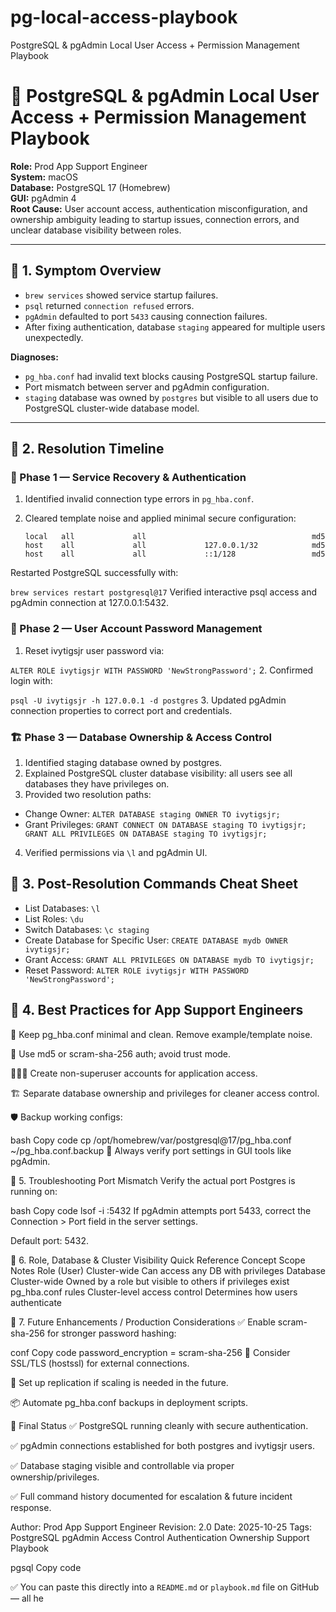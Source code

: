 # pg-local-access-playbook
PostgreSQL &amp; pgAdmin Local User Access + Permission Management Playbook

# 🐘 PostgreSQL & pgAdmin Local User Access + Permission Management Playbook

**Role:** Prod App Support Engineer  
**System:** macOS  
**Database:** PostgreSQL 17 (Homebrew)  
**GUI:** pgAdmin 4  
**Root Cause:** User account access, authentication misconfiguration, and ownership ambiguity leading to startup issues, connection errors, and unclear database visibility between roles.

---

## 🧭 1. Symptom Overview

- `brew services` showed service startup failures.  
- `psql` returned `connection refused` errors.  
- `pgAdmin` defaulted to port `5433` causing connection failures.  
- After fixing authentication, database `staging` appeared for multiple users unexpectedly.

**Diagnoses:**

- `pg_hba.conf` had invalid text blocks causing PostgreSQL startup failure.  
- Port mismatch between server and pgAdmin configuration.  
- `staging` database was owned by `postgres` but visible to all users due to PostgreSQL cluster-wide database model.

---

## 🧰 2. Resolution Timeline

### 🐞 Phase 1 — Service Recovery & Authentication

1. Identified invalid connection type errors in `pg_hba.conf`.
2. Cleared template noise and applied minimal secure configuration:

   ```plaintext
   local   all             all                                     md5
   host    all             all             127.0.0.1/32            md5
   host    all             all             ::1/128                 md5
Restarted PostgreSQL successfully with:

   `brew services restart postgresql@17`
Verified interactive psql access and pgAdmin connection at 127.0.0.1:5432.

### 🔐 Phase 2 — User Account Password Management
1. Reset ivytigsjr user password via:

`ALTER ROLE ivytigsjr WITH PASSWORD 'NewStrongPassword';`
2. Confirmed login with:

`psql -U ivytigsjr -h 127.0.0.1 -d postgres`
3. Updated pgAdmin connection properties to correct port and credentials.

### 🏗 Phase 3 — Database Ownership & Access Control
1. Identified staging database owned by postgres.
2. Explained PostgreSQL cluster database visibility: all users see all databases they have privileges on.
3. Provided two resolution paths:
- Change Owner:
``ALTER DATABASE staging OWNER TO ivytigsjr;``
- Grant Privileges:
``GRANT CONNECT ON DATABASE staging TO ivytigsjr;
GRANT ALL PRIVILEGES ON DATABASE staging TO ivytigsjr;``
4. Verified permissions via `\l` and pgAdmin UI.

## 🧰 3. Post-Resolution Commands Cheat Sheet
- List Databases:
`\l`
- List Roles:
`\du`
- Switch Databases:
`\c staging`
- Create Database for Specific User:
`CREATE DATABASE mydb OWNER ivytigsjr;`
- Grant Access:
`GRANT ALL PRIVILEGES ON DATABASE mydb TO ivytigsjr;`
- Reset Password:
`ALTER ROLE ivytigsjr WITH PASSWORD 'NewStrongPassword';`
## 🧭 4. Best Practices for App Support Engineers
🧼 Keep pg_hba.conf minimal and clean. Remove example/template noise.

🔐 Use md5 or scram-sha-256 auth; avoid trust mode.

🧑🏽‍💻 Create non-superuser accounts for application access.

🏗 Separate database ownership and privileges for cleaner access control.

🛡 Backup working configs:

bash
Copy code
cp /opt/homebrew/var/postgresql@17/pg_hba.conf ~/pg_hba.conf.backup
🧭 Always verify port settings in GUI tools like pgAdmin.

🧭 5. Troubleshooting Port Mismatch
Verify the actual port Postgres is running on:

bash
Copy code
lsof -i :5432
If pgAdmin attempts port 5433, correct the Connection > Port field in the server settings.

Default port: 5432.

🧭 6. Role, Database & Cluster Visibility Quick Reference
Concept	Scope	Notes
Role (User)	Cluster-wide	Can access any DB with privileges
Database	Cluster-wide	Owned by a role but visible to others if privileges exist
pg_hba.conf rules	Cluster-level access control	Determines how users authenticate

🧭 7. Future Enhancements / Production Considerations
✅ Enable scram-sha-256 for stronger password hashing:

conf
Copy code
password_encryption = scram-sha-256
🔐 Consider SSL/TLS (hostssl) for external connections.

🧭 Set up replication if scaling is needed in the future.

📦 Automate pg_hba.conf backups in deployment scripts.

🏁 Final Status
✅ PostgreSQL running cleanly with secure authentication.

✅ pgAdmin connections established for both postgres and ivytigsjr users.

✅ Database staging visible and controllable via proper ownership/privileges.

✅ Full command history documented for escalation & future incident response.

Author: Prod App Support Engineer
Revision: 2.0
Date: 2025-10-25
Tags: PostgreSQL pgAdmin Access Control Authentication Ownership Support Playbook

pgsql
Copy code

✅ You can paste this directly into a `README.md` or `playbook.md` file on GitHub — all he
